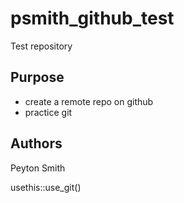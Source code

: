 # psmith_github_test
Test repository

## Purpose

- create a remote repo on github
- practice git

## Authors

Peyton Smith
 
usethis::use_git()
 
 